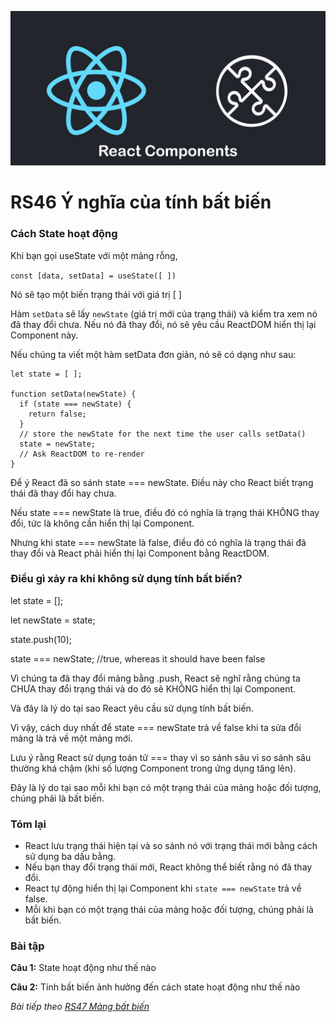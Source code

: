
![Create-HTML-1](images/components.jpg) 

# RS46 Ý nghĩa của tính bất biến

### Cách State hoạt động

Khi bạn gọi useState với một mảng rỗng, 

`const [data, setData] = useState([ ])`

Nó sẽ tạo một biến trạng thái với giá trị [ ]

Hàm `setData` sẽ lấy `newState` (giá trị mới của trạng thái) và kiểm tra xem nó đã thay đổi chưa. Nếu nó đã thay đổi, nó sẽ yêu cầu ReactDOM hiển thị lại Component này.

Nếu chúng ta viết một hàm setData đơn giản, nó sẽ có dạng như sau:

```
let state = [ ]; 

function setData(newState) {
  if (state === newState) {
    return false;
  }
  // store the newState for the next time the user calls setData()
  state = newState;
  // Ask ReactDOM to re-render
}
```

Để ý React đã so sánh state === newState. Điều này cho React biết trạng thái đã thay đổi hay chưa.

Nếu state === newState là true, điều đó có nghĩa là trạng thái KHÔNG thay đổi, tức là không cần hiển thị lại Component.

Nhưng khi state === newState là false, điều đó có nghĩa là trạng thái đã thay đổi và React phải hiển thị lại Component bằng ReactDOM.

### Điều gì xảy ra khi không sử dụng tính bất biến?

let state = []; 

let newState = state;

state.push(10);

state === newState; 
//true, whereas it should have been false

Vì chúng ta đã thay đổi mảng bằng .push, React sẽ nghĩ rằng chúng ta CHƯA thay đổi trạng thái và do đó sẽ KHÔNG hiển thị lại Component.

Và đây là lý do tại sao React yêu cầu sử dụng tính bất biến.

Vì vậy, cách duy nhất để state === newState trả về false khi ta sửa đổi mảng là trả về một mảng mới.

Lưu ý rằng React sử dụng toán tử === thay vì so sánh sâu vì so sánh sâu thường khá chậm (khi số lượng Component trong ứng dụng tăng lên).

Đây là lý do tại sao mỗi khi bạn có một trạng thái của mảng hoặc đối tượng, chúng phải là bất biến.

### Tóm lại

- React lưu trạng thái hiện tại và so sánh nó với trạng thái mới bằng cách sử dụng ba dấu bằng.
- Nếu bạn thay đổi trạng thái mới, React không thể biết rằng nó đã thay đổi.
- React tự động hiển thị lại Component khi `state === newState` trả về false.
- Mỗi khi bạn có một trạng thái của mảng hoặc đối tượng, chúng phải là bất biến.

### Bài tập

**Câu 1:** State hoạt động như thế nào

**Câu 2:** Tính bất biến ảnh hưởng đến cách state hoạt động như thế nào

*Bài tiếp theo [RS47 Mảng bất biến](/lesson/session/session_047_immutable_array.md)*